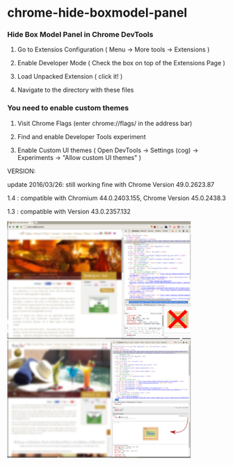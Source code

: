 chrome-hide-boxmodel-panel
==========================

### Hide Box Model Panel in Chrome DevTools ###

1. Go to Extensios Configuration
( Menu -> More tools -> Extensions )

2. Enable Developer Mode
( Check the box on top of the Extensions Page )

3. Load Unpacked Extension
( click it! )

4. Navigate to the directory with these files

### You need to enable custom themes ###

1. Visit Chrome Flags
(enter chrome://flags/ in the address bar)

2. Find and enable Developer Tools experiment

3. Enable Custom UI themes 
( Open DevTools -> Settings (cog) -> Experiments -> "Allow custom UI themes" )


VERSION: 

update 2016/03/26: still working fine with Chrome Version 49.0.2623.87 

1.4 : compatible with Chromium 44.0.2403.155, Chrome Version 45.0.2438.3

1.3 : compatible with Version 43.0.2357.132

<img width="422" height="271" src="https://github.com/LC43/chrome-hide-boxmodel-panel/raw/master/before-normal.png">

<img width="422" height="271" src="https://github.com/LC43/chrome-hide-boxmodel-panel/raw/master/after_move_box_model.png">

